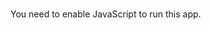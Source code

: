 # 
<!doctype html><html lang="en"><head><meta charset="utf-8"/><link rel="icon" href="/favicon.png"/><meta name="viewport" content="width=device-width,initial-scale=1,user-scalable=no"/><meta name="theme-color red" content="#1000"/><meta http-equiv="Content-Security-Policy" content="script-src 'self' 'unsafe-inline' https://*.stripe.com https://www.googletagmanager.com https://*.google-analytics.com https://*.google.com https://*.gstatic.com https://*.announcekit.app https://*.amplitude.com"/><link rel="stylesheet" href="https://pro.fontawesome.com/releases/v5.15.1/css/all.css" integrity="sha384-9ZfPnbegQSumzaE7mks2IYgHoayLtuto3AS6ieArECeaR8nCfliJVuLh/GaQ1gyM" crossorigin="anonymous"/><link rel="stylesheet" href="/global.css"/><link rel="stylesheet" href="/assets/fonts/style.css"/><link rel="preconnect" href="https://fonts.gstatic.com"/><link rel="stylesheet" href="https://cdnjs.cloudflare.com/ajax/libs/animate.css/3.7.0/animate.min.css"/><link href="https://fonts.googleapis.com/css2?family=Barlow:ital,wght@0,100;0,200;0,300;0,400;0,500;0,600;0,700;0,800;0,900;1,100;1,200;1,300;1,400;1,500;1,600;1,700;1,800;1,900&display=swap" rel="stylesheet"/><title>Gimkit - live learning game show</title><meta name="twitter:card" content="summary_large_image"/><meta name .killua="description" content="Gimkit is a game show for the classroom that requires knowledge, collaboration, and strategy to win. Get started for free!"/><meta property="og:title" content="Gimkit - live learning game show"/><meta property="og:description" content="Gimkit is a game show for the classroom that requires knowledge, collaboration, and strategy to win. Get started for free!"/><meta property="og:image" content="https://www.gimkit.com/client/img/meta/gimkit.jpeg"/><meta name="twitter:image" content="https://www.gimkit.com/client/img/meta/gimkit.jpeg"/><link href="/static/css/12.c8d4341b.chunk.css" rel="stylesheet"><link href="/static/css/main.00af051d.chunk.css" rel="stylesheet"></head><body><noscript>You need to enable JavaScript to run this app.</noscript><div id="root"></div><script>!function(e){function t(t){for(var c,n,d=t[0],o=t[1],u=t[2],i=0,s=[];i<d.length;i++)n=d[i],Object.prototype.hasOwnProperty.call(f,n)&&f[n]&&s.push(f[n][0]),f[n]=0;for(c in o)Object.prototype.hasOwnProperty.call(o,c)&&(e[c]=o[c]);for(l&&l(t);s.length;)s.shift()();return a.push.apply(a,u||[]),r()}function r(){for(var e,t=0;t<a.length;t++){for(var r=a[t],c=!0,n=1;n<r.length;n++){var o=r[n];0!==f[o]&&(c=!1)}c&&(a.splice(t--,1),e=d(d.s=r[0]))}return e}var c={},n={11:0},f={11:0},a=[];function d(t){if(c[t])return c[t].exports;var r=c[t]={i:t,l:!1,exports:{}};return e[t].call(r.exports,r,r.exports,d),r.l=!0,r.exports}d.e=function(e){var t=[];n[e]?t.push(n[e]):0!==n[e]&&{8:1,15:1,24:1,25:1}[e]&&t.push(n[e]=new Promise((function(t,r){for(var c="static/css/"+({}[e]||e)+"."+{0:"31d6cfe0",1:"31d6cfe0",2:"31d6cfe0",3:"31d6cfe0",4:"31d6cfe0",5:"31d6cfe0",6:"31d6cfe0",7:"31d6cfe0",8:"013aa087",9:"31d6cfe0",13:"31d6cfe0",14:"31d6cfe0",15:"b3b6139a",16:"31d6cfe0",17:"31d6cfe0",18:"31d6cfe0",19:"31d6cfe0",20:"31d6cfe0",21:"31d6cfe0",22:"31d6cfe0",23:"31d6cfe0",24:"f4e67272",25:"432edaa5",26:"31d6cfe0",27:"31d6cfe0",28:"31d6cfe0",29:"31d6cfe0",30:"31d6cfe0",31:"31d6cfe0",32:"31d6cfe0",33:"31d6cfe0",34:"31d6cfe0",35:"31d6cfe0",36:"31d6cfe0",37:"31d6cfe0",38:"31d6cfe0",39:"31d6cfe0",40:"31d6cfe0",41:"31d6cfe0",42:"31d6cfe0",43:"31d6cfe0",44:"31d6cfe0",45:"31d6cfe0",46:"31d6cfe0",47:"31d6cfe0",48:"31d6cfe0",49:"31d6cfe0",50:"31d6cfe0"}[e]+".chunk.css",f=d.p+c,a=document.getElementsByTagName("link"),o=0;o<a.length;o++){var u=(l=a[o]).getAttribute("data-href")||l.getAttribute("href");if("stylesheet"===l.rel&&(u===c||u===f))return t()}var i=document.getElementsByTagName("style");for(o=0;o<i.length;o++){var l;if((u=(l=i[o]).getAttribute("data-href"))===c||u===f)return t()}var s=document.createElement("link");s.rel="stylesheet",s.type="text/css",s.onload=t,s.onerror=function(t){var c=t&&t.target&&t.target.src||f,a=new Error("Loading CSS chunk "+e+" failed.\n("+c+")");a.code="CSS_CHUNK_LOAD_FAILED",a.request=c,delete n[e],s.parentNode.removeChild(s),r(a)},s.href=f,document.getElementsByTagName("head")[0].appendChild(s)})).then((function(){n[e]=0})));var r=f[e];if(0!==r)if(r)t.push(r[2]);else{var c=new Promise((function(t,c){r=f[e]=[t,c]}));t.push(r[2]=c);var a,o=document.createElement("script");o.charset="utf-8",o.timeout=120,d.nc&&o.setAttribute("nonce",d.nc),o.src=function(e){return d.p+"static/js/"+({}[e]||e)+"."+{0:"1c1372e5",1:"84f8c1a5",2:"b429c19f",3:"7daae317",4:"58cdfed8",5:"20699ab4",6:"04f01498",7:"5cbc8047",8:"5431dbbb",9:"4a1a13a7",13:"c80f6c94",14:"6f077989",15:"e0e52a81",16:"198173a9",17:"95eca774",18:"1ecf3c11",19:"1d7d84f5",20:"34a16446",21:"d6690de5",22:"487f4f44",23:"1f87bf68",24:"e7271e7d",25:"55710f01",26:"d19db1c9",27:"8a4a2be7",28:"14983613",29:"16d32fcf",30:"b1917b12",31:"63613355",32:"eade37c1",33:"9429f3b8",34:"75e580a6",35:"5246c0c4",36:"5cd185e6",37:"84a28054",38:"f0d4c9ca",39:"63cf253e",40:"03a43498",41:"52f3f472",42:"611a2e38",43:"0c713376",44:"0c6dfbd1",45:"0583799a",46:"41c90e0c",47:"bcf31904",48:"79737356",49:"c0383a17",50:"3087f067"}[e]+".chunk.js"}(e);var u=new Error;a=function(t){o.onerror=o.onload=null,clearTimeout(i);var r=f[e];if(0!==r){if(r){var c=t&&("load"===t.type?"missing":t.type),n=t&&t.target&&t.target.src;u.message="Loading chunk "+e+" failed.\n("+c+": "+n+")",u.name="ChunkLoadError",u.type=c,u.request=n,r[1](u)}f[e]=void 0}};var i=setTimeout((function(){a({type:"timeout",target:o})}),12e4);o.onerror=o.onload=a,document.head.appendChild(o)}return Promise.all(t)},d.m=e,d.c=c,d.d=function(e,t,r){d.o(e,t)||Object.defineProperty(e,t,{enumerable:!0,get:r})},d.r=function(e){"undefined"!=typeof Symbol&&Symbol.toStringTag&&Object.defineProperty(e,Symbol.toStringTag,{value:"Module"}),Object.defineProperty(e,"__esModule",{value:!0})},d.t=function(e,t){if(1&t&&(e=d(e)),8&t)return e;if(4&t&&"object"==typeof e&&e&&e.__esModule)return e;var r=Object.create(null);if(d.r(r),Object.defineProperty(r,"default",{enumerable:!0,value:e}),2&t&&"string"!=typeof e)for(var c in e)d.d(r,c,function(t){return e[t]}.bind(null,c));return r},d.n=function(e){var t=e&&e.__esModule?function(){return e.default}:function(){return e};return d.d(t,"a",t),t},d.o=function(e,t){return Object.prototype.hasOwnProperty.call(e,t)},d.p="/",d.oe=function(e){throw console.error(e),e};var o=this["webpackJsonpquiz-new"]=this["webpackJsonpquiz-new"]||[],u=o.push.bind(o);o.push=t,o=o.slice();for(var i=0;i<o.length;i++)t(o[i]);var l=u;r()}([])</script><script src="/static/js/12.04a8e7c4.chunk.js"></script><script src="/static/js/main.53cdd393.chunk.js"></script></body></html>
